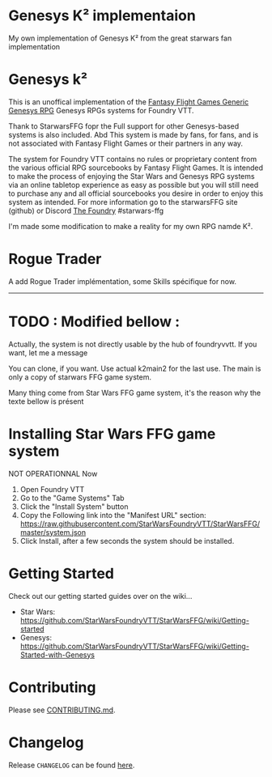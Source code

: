 # Genesys K² implementaion
My own implementation of Genesys K² from the great starwars fan implementation

# Genesys k²

This is an unoffical implementation of the [Fantasy Flight Games Generic Genesys RPG](https://www.fantasyflightgames.com/en/products/genesys/) Genesys RPGs systems for Foundry VTT.

Thank to StarwarsFFG fopr the Full support for other Genesys-based systems is also included. Abd This system is made by fans, for fans, and is not associated with Fantasy Flight Games or their partners in any way.

The system for Foundry VTT contains no rules or proprietary content from the various official RPG sourcebooks by Fantasy Flight Games. It is intended to make the process of enjoying the Star Wars and Genesys RPG systems via an online tabletop experience as easy as possible but you will still need to purchase any and all official sourcebooks you desire in order to enjoy this system as intended. For more information go to the starwarsFFG site (github) or Discord [The Foundry](https://discord.gg/foundryvtt) #starwars-ffg

I'm made some modification to make a reality for my own RPG namde K². 

# Rogue Trader
A add Rogue Trader implémentation, some Skills spécifique for now.

---
# TODO : Modified bellow :
Actually, the system is not directly usable by the hub of foundryvvtt. If you want, let me a message

You can clone, if you want. Use actual k2main2 for the last use. The main is only a copy of starwars FFG game system.

Many thing come from Star Wars FFG game system, it's the reason why the texte bellow is présent
# Installing Star Wars FFG game system
NOT OPERATIONNAL Now
1. Open Foundry VTT
2. Go to the "Game Systems" Tab
3. Click the "Install System" button
4. Copy the Following link into the "Manifest URL" section:
   https://raw.githubusercontent.com/StarWarsFoundryVTT/StarWarsFFG/master/system.json
5. Click Install, after a few seconds the system should be installed.

# Getting Started
Check out our getting started guides over on the wiki...
* Star Wars: https://github.com/StarWarsFoundryVTT/StarWarsFFG/wiki/Getting-started
* Genesys: https://github.com/StarWarsFoundryVTT/StarWarsFFG/wiki/Getting-Started-with-Genesys

# Contributing

Please see [CONTRIBUTING.md](https://github.com/StarWarsFoundryVTT/StarWarsFFG/blob/main/CONTRIBUTING.md).

# Changelog

Release `CHANGELOG` can be found [here](https://github.com/StarWarsFoundryVTT/StarWarsFFG/releases).
